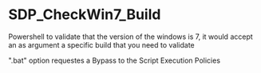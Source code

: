 # SDP_CheckWin7_Build

Powershell to validate that the version of the windows is 7, it would accept an as argument a specific build that you need to validate

".bat" option requestes a Bypass to the Script Execution Policies
